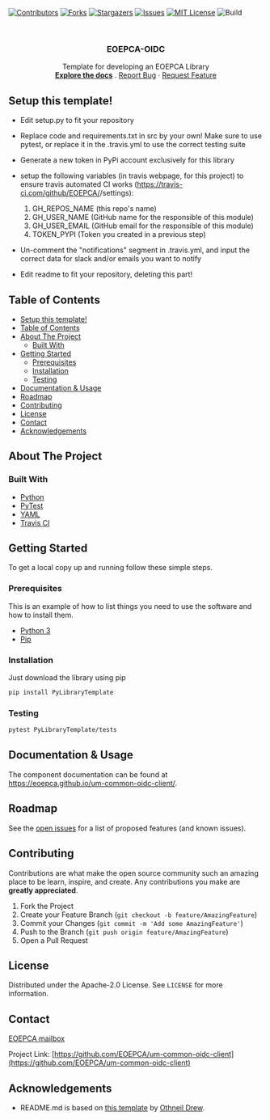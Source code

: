 <!--
***
*** To avoid retyping too much info. Do a search and replace for the following:
*** um-common-oidc-client, PyLibraryTemplate
-->
[![Contributors][contributors-shield]][contributors-url]
[![Forks][forks-shield]][forks-url]
[![Stargazers][stars-shield]][stars-url]
[![Issues][issues-shield]][issues-url]
[![MIT License][license-shield]][license-url]
![Build][build-shield]

<!-- PROJECT LOGO -->
<br />
<p align="center">
  <a href="https://github.com/EOEPCA/um-common-oidc-client">
  </a>

  <h3 align="center">EOEPCA-OIDC</h3>

  <p align="center">
    Template for developing an EOEPCA Library
    <br />
    <a href="https://github.com/EOEPCA/um-common-oidc-client"><strong>Explore the docs</strong></a>
    .
    <a href="https://github.com/EOEPCA/um-common-oidc-client/issues">Report Bug</a>
    ·
    <a href="https://github.com/EOEPCA/um-common-oidc-client/issues">Request Feature</a>
  </p>
</p>

## Setup this template!
- Edit setup.py to fit your repository
- Replace code and requirements.txt in src by your own! Make sure to use pytest, or replace it in the .travis.yml to use the correct testing suite 
- Generate a new token in PyPi account exclusively for this library

- setup the following variables (in travis webpage, for this project) to ensure travis automated CI works (https://travis-ci.com/github/EOEPCA/<project>/settings):
    1. GH_REPOS_NAME (this repo's name)
    2. GH_USER_NAME (GitHub name for the responsible of this module)
    3. GH_USER_EMAIL (GitHub email for the responsible of this module)
    4. TOKEN_PYPI (Token you created in a previous step)

- Un-comment the "notifications" segment in .travis.yml, and input the correct data for slack and/or emails you want to notify

- Edit readme to fit your repository, deleting this part!

## Table of Contents

- [Setup this template!](#setup-this-template)
- [Table of Contents](#table-of-contents)
- [About The Project](#about-the-project)
  - [Built With](#built-with)
- [Getting Started](#getting-started)
  - [Prerequisites](#prerequisites)
  - [Installation](#installation)
  - [Testing](#testing)
- [Documentation & Usage](#documentation--usage)
- [Roadmap](#roadmap)
- [Contributing](#contributing)
- [License](#license)
- [Contact](#contact)
- [Acknowledgements](#acknowledgements)

## About The Project

### Built With

- [Python](https://www.python.org//)
- [PyTest](https://docs.pytest.org)
- [YAML](https://yaml.org/)
- [Travis CI](https://travis-ci.com/)

## Getting Started

To get a local copy up and running follow these simple steps.

### Prerequisites

This is an example of how to list things you need to use the software and how to install them.

- [Python 3](https://www.python.org//)
- [Pip](https://pip.pypa.io/en/stable/)

### Installation

Just download the library using pip

```sh
pip install PyLibraryTemplate
```

### Testing

```sh
pytest PyLibraryTemplate/tests
```

## Documentation & Usage

The component documentation can be found at https://eoepca.github.io/um-common-oidc-client/.

## Roadmap

See the [open issues](https://github.com/EOEPCA/um-common-oidc-client/issues) for a list of proposed features (and known issues).

## Contributing

Contributions are what make the open source community such an amazing place to be learn, inspire, and create. Any contributions you make are **greatly appreciated**.

1. Fork the Project
2. Create your Feature Branch (`git checkout -b feature/AmazingFeature`)
3. Commit your Changes (`git commit -m 'Add some AmazingFeature'`)
4. Push to the Branch (`git push origin feature/AmazingFeature`)
5. Open a Pull Request

## License

Distributed under the Apache-2.0 License. See `LICENSE` for more information.

## Contact

[EOEPCA mailbox](eoepca.systemteam@telespazio.com)

Project Link: [https://github.com/EOEPCA/um-common-oidc-client](https://github.com/EOEPCA/um-common-oidc-client)

## Acknowledgements

- README.md is based on [this template](https://github.com/othneildrew/Best-README-Template) by [Othneil Drew](https://github.com/othneildrew).


[contributors-shield]: https://img.shields.io/github/contributors/EOEPCA/um-common-oidc-client.svg?style=flat-square
[contributors-url]: https://github.com/EOEPCA/um-common-oidc-client/graphs/contributors
[forks-shield]: https://img.shields.io/github/forks/EOEPCA/um-common-oidc-client.svg?style=flat-square
[forks-url]: https://github.com/EOEPCA/um-common-oidc-client/network/members
[stars-shield]: https://img.shields.io/github/stars/EOEPCA/um-common-oidc-client.svg?style=flat-square
[stars-url]: https://github.com/EOEPCA/um-common-oidc-client/stargazers
[issues-shield]: https://img.shields.io/github/issues/EOEPCA/um-common-oidc-client.svg?style=flat-square
[issues-url]: https://github.com/EOEPCA/um-common-oidc-client/issues
[license-shield]: https://img.shields.io/github/license/EOEPCA/um-common-oidc-client.svg?style=flat-square
[license-url]: https://github.com/EOEPCA/um-common-oidc-client/blob/master/LICENSE
[build-shield]: https://www.travis-ci.com/EOEPCA/um-common-oidc-client.svg?branch=master
